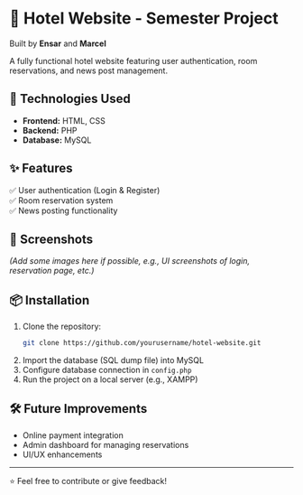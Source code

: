 # 🏨 Hotel Website - Semester Project  

Built by **Ensar** and **Marcel**  

A fully functional hotel website featuring user authentication, room reservations, and news post management.  

## 🚀 Technologies Used  
- **Frontend:** HTML, CSS  
- **Backend:** PHP  
- **Database:** MySQL  

## ✨ Features  
✅ User authentication (Login & Register)  
✅ Room reservation system  
✅ News posting functionality  

## 📸 Screenshots  
*(Add some images here if possible, e.g., UI screenshots of login, reservation page, etc.)*  

## 📦 Installation  
1. Clone the repository:  
   ```sh  
   git clone https://github.com/yourusername/hotel-website.git  
   ```  
2. Import the database (SQL dump file) into MySQL  
3. Configure database connection in `config.php`  
4. Run the project on a local server (e.g., XAMPP)  

## 🛠 Future Improvements  
- Online payment integration  
- Admin dashboard for managing reservations  
- UI/UX enhancements  

---  

⭐ Feel free to contribute or give feedback!  

